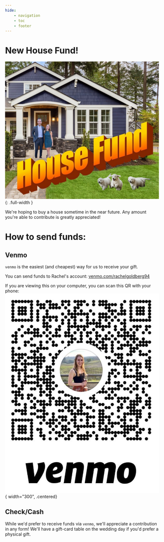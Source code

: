 ```yaml
---
hide:
    - navigation
    - toc
    - footer
---
```


# New House Fund!

![housepic](../assets/house.jpg){: .full-width }

We're hoping to buy a house sometime in the near future.
Any amount you're able to contribute is greatly appreciated!


# How to send funds:

## Venmo
`venmo` is the easiest (and cheapest) way for us to receive your gift.

You can send funds to Rachel's account:
[venmo.com/rachelgoldberg94](https://venmo.com/rachelgoldberg94)

If you are viewing this on your computer, you can scan this QR with your phone:
![venmo_qr_code](../assets/venmo_qr.png){ width="300", .centered}

## Check/Cash
While we'd prefer to receive funds via `venmo`, we'll appreciate a contribution in any form! We'll have a gift-card table on the wedding day if you'd prefer a physical gift.
